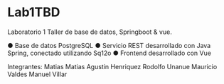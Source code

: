 # Lab1TBD
Laboratorio 1 Taller de base de datos, Springboot &amp; vue.

● Base de datos PostgreSQL
● Servicio REST desarrollado con Java Spring, conectado utilizando Sq12o
● Frontend desarrollado con Vue

Integrantes:
Matias
Matias
Agustin Henriquez
Rodolfo Unanue
Mauricio Valdes
Manuel Villar
